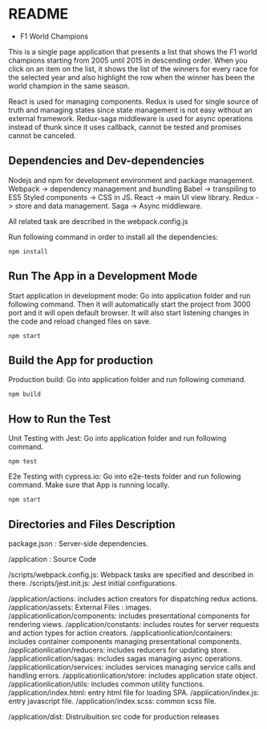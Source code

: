 # README

- F1 World Champions

This is a single page application that presents a list that shows the F1 world champions starting from 2005 until 2015 in descending order. When you click on an item on the list, it shows the list of the winners for every race for the selected year and also highlight the row when the winner has been the world champion in the same season.

React is used for managing components.
Redux is used for single source of truth and managing states since state management is not easy without an external framework.
Redux-saga middleware is used for async operations instead of thunk since it uses callback, cannot be tested and promises cannot be canceled.

## Dependencies and Dev-dependencies

Nodejs and npm for development environment and package management.
Webpack -> dependency management and bundling
Babel -> transpiling to ES5
Styled components -> CSS in JS.
React -> main UI view library.
Redux -> store and data management.
Saga -> Async middleware.

All related task are described in the webpack.config.js

Run following command in order to install all the dependencies:

`npm install`

## Run The App in a Development Mode

Start application in development mode: Go into application folder and run following command. Then it will automatically start the project from 3000 port and it will open default browser. It will also start listening changes in the code and reload changed files on save.

`npm start`

## Build the App for production

Production build: Go into application folder and run following command.

`npm build`

## How to Run the Test

Unit Testing with Jest: Go into application folder and run following command.

`npm test`

E2e Testing with cypress.io: Go into e2e-tests folder and run following command. Make sure that App is running locally.

`npm start`

## Directories and Files Description

package.json : Server-side dependencies.

/application : Source Code

/scripts/webpack.config.js: Webpack tasks are specified and described in there.
/scripts/jest.init.js: Jest initial configurations.

/application/actions: includes action creators for dispatching redux actions.
/application/assets: External Files : images.
/applicationlication/components: includes presentational components for rendering views.
/application/constants: includes routes for server requests and action types for action creators.
/applicationlication/containers: includes container components managing presentational components.
/applicationlication/reducers: includes reducers for updating store.
/applicationlication/sagas: includes sagas managing async operations.
/applicationlication/services: includes services managing service calls and handling errors.
/applicationlication/store: includes application state object.
/applicationlication/utils: includes common utility functions.
/application/index.html: entry html file for loading SPA.
/application/index.js: entry javascript file.
/application/index.scss: common scss file.

/application/dist: Distruibuition src code for production releases

